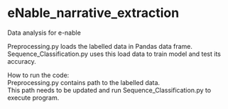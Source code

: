 # eNable_narrative_extraction

Data analysis for e-nable

Preprocessing.py loads the labelled data in Pandas data frame. <br>
Sequence_Classification.py uses this load data to train model and test its accuracy.

How to run the code: <br>
Preprocessing.py contains path to the labelled data. <br>
This path needs to be updated and run Sequence_Classification.py to execute program.
